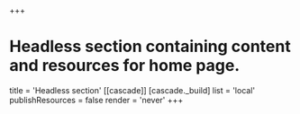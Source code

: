 +++
# Headless section containing content and resources for home page.
title = 'Headless section'
[[cascade]]
  [cascade._build]
    list = 'local'
    publishResources = false
    render = 'never'
+++
